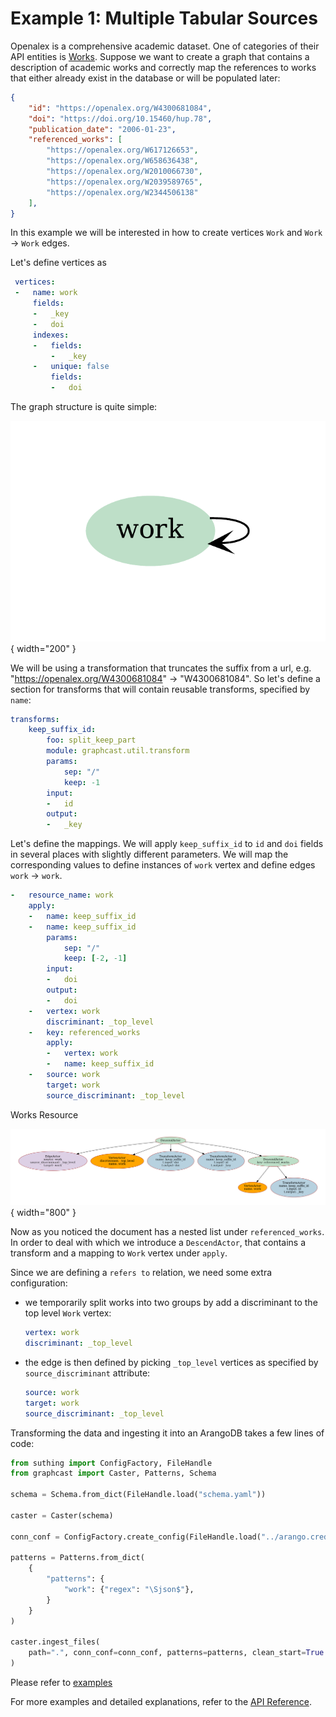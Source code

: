 # Example 1: Multiple Tabular Sources

Openalex is a comprehensive academic dataset. One of categories of their API entities is [Works](https://docs.openalex.org/api-entities/works). 
Suppose we want to create a graph that contains a description of academic works and correctly map the references to works that either already exist in the database or will be populated later:

```json
{
    "id": "https://openalex.org/W4300681084",
    "doi": "https://doi.org/10.15460/hup.78",
    "publication_date": "2006-01-23",
    "referenced_works": [
        "https://openalex.org/W617126653",
        "https://openalex.org/W658636438",
        "https://openalex.org/W2010066730",
        "https://openalex.org/W2039589765",
        "https://openalex.org/W2344506138"
    ],
}
```

In this example we will be interested in how to create vertices `Work` and `Work` &rarr; `Work` edges.

Let's define vertices as

```yaml
 vertices:
 -   name: work
     fields:
     -   _key
     -   doi
     indexes:
     -   fields:
         -   _key
     -   unique: false
         fields:
         -   doi
```

The graph structure is quite simple:

![People Resource Image](../assets/2-ingest-self-references/figs/openalex_vc2vc.png){ width="200" }

We will be using a transformation that truncates the suffix from a url, e.g. "https://openalex.org/W4300681084" &rarr; "W4300681084". So let's define a section for transforms that will contain reusable transforms, specified by `name`:

```yaml
transforms:
    keep_suffix_id:
        foo: split_keep_part
        module: graphcast.util.transform
        params:
            sep: "/"
            keep: -1
        input:
        -   id
        output:
        -   _key
```

Let's define the mappings. We will apply `keep_suffix_id` to `id` and `doi` fields in several places with slightly different parameters. We will map the corresponding values to define instances of `work` vertex and define edges `work` &rarr; `work`. 

```yaml
-   resource_name: work
    apply:
    -   name: keep_suffix_id
    -   name: keep_suffix_id
        params:
            sep: "/"
            keep: [-2, -1]
        input:
        -   doi
        output:
        -   doi
    -   vertex: work
        discriminant: _top_level
    -   key: referenced_works
        apply:
        -   vertex: work
        -   name: keep_suffix_id
    -   source: work
        target: work
        source_discriminant: _top_level
```

Works Resource

![Department Resource Image](../assets/2-ingest-self-references/figs/openalex.resource-work.png){ width="800" }


Now as you noticed the document has a nested list under `referenced_works`. In order to deal with which we introduce a `DescendActor`, that contains a transform and a mapping to `Work` vertex under `apply`.

Since we are defining a `refers to` relation, we need some extra configuration:
- we temporarily split works into two groups by add a discriminant to the top level `Work` vertex:
    ```yaml
    vertex: work
    discriminant: _top_level
    ```
- the edge is then defined by picking `_top_level` vertices as specified by `source_discriminant` attribute:
    ```yaml
    source: work
    target: work
    source_discriminant: _top_level
    ```
Transforming the data and ingesting it into an ArangoDB takes a few lines of code:

```python
from suthing import ConfigFactory, FileHandle
from graphcast import Caster, Patterns, Schema

schema = Schema.from_dict(FileHandle.load("schema.yaml"))

caster = Caster(schema)

conn_conf = ConfigFactory.create_config(FileHandle.load("../arango.creds.json"))

patterns = Patterns.from_dict(
    {
        "patterns": {
            "work": {"regex": "\Sjson$"},
        }
    }
)

caster.ingest_files(
    path=".", conn_conf=conn_conf, patterns=patterns, clean_start=True
)
```

Please refer to [examples](https://github.com/growgraph/graphcast/tree/main/examples/1-ingest-csv)

For more examples and detailed explanations, refer to the [API Reference](../reference/index.md). 